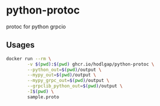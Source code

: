 # python-protoc
protoc for python grpcio

## Usages
```bash
docker run --rm \
        -v $(pwd):$(pwd) ghcr.io/hodlgap/python-protoc \
        --python_out=$(pwd)/output \
        --mypy_out=$(pwd)/output \
        --mypy_grpc_out=$(pwd)/output \
        --grpclib_python_out=$(pwd)/output \
        -I$(pwd) \
        sample.proto
```
